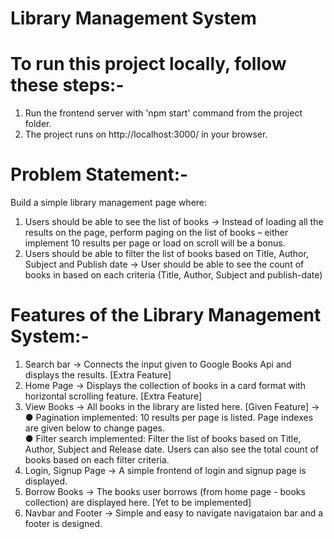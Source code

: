 # Library Management System


# To run this project locally, follow these steps:-

1. Run the frontend server with 'npm start' command from the project folder.
2. The project runs on http://localhost:3000/ in your browser.

# Problem Statement:-

Build a simple library management page where:

1. Users should be able to see the list of books -> Instead of loading all the results on the page, perform paging on the list of books – either implement 10 results per page or load on scroll will be a bonus.
2. Users should be able to filter the list of books based on Title, Author, Subject and Publish date -> User should be able to see the count of books in based on each criteria (Title, Author, Subject and publish-date)

# Features of the Library Management System:- 

1. Search bar -> Connects the input given to Google Books Api and displays the results. [Extra Feature]
2. Home Page -> Displays the collection of books in a card format with horizontal scrolling feature. [Extra Feature]
3. View Books -> All books in the library are listed here. [Given Feature] -> 
 ● Pagination implemented: 10 results per page is listed. Page indexes are given below to change pages.     
 ● Filter search implemented: Filter the list of books based on Title, Author, Subject and Release date. Users can also see the total count of books based on each filter criteria.
4. Login, Signup Page -> A simple frontend of login and signup page is displayed.
5. Borrow Books -> The books user borrows (from home page - books collection) are displayed here. [Yet to be implemented]
6. Navbar and Footer -> Simple and easy to navigate navigataion bar and a footer is designed.

